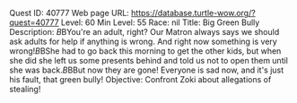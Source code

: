 Quest ID: 40777
Web page URL: https://database.turtle-wow.org/?quest=40777
Level: 60
Min Level: 55
Race: nil
Title: Big Green Bully
Description: <Linthea is sobbing while hiding her face behind her palms. As she wipes her tears away she looks at you with newfound hope.>$B$BYou're an adult, right? Our Matron always says we should ask adults for help if anything is wrong. And right now something is very wrong!$B$BShe had to go back this morning to get the other kids, but when she did she left us some presents behind and told us not to open them until she was back.$B$BBut now they are gone! Everyone is sad now, and it's just his fault, that green bully!
Objective: Confront Zoki about allegations of stealing!
